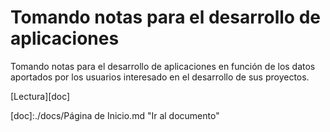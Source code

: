 # Tomando notas para el desarrollo de aplicaciones

Tomando notas para el desarrollo de aplicaciones en función de los datos aportados por los usuarios interesado en el desarrollo de sus proyectos.

[Lectura][doc]

[doc]:./docs/Página de Inicio.md "Ir al documento"